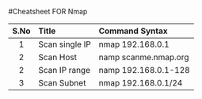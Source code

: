 #Cheatsheet FOR Nmap
		
| S.No | Title            | Command Syntax   |
|:-----:|:----------------|:--------------------|
|  1   | Scan single IP   | nmap 192.168.0.1     |
|  2   | Scan Host        | namp scanme.nmap.org |
|  2   | Scan IP range    | namp 192.168.0.1-128 |
|  3   | Scan Subnet         | nmap 192.168.0.1/24                |
